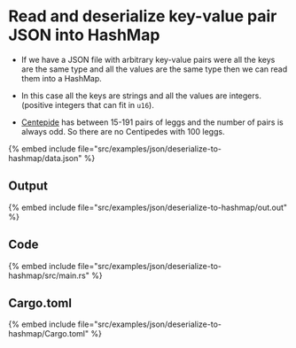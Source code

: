# Read and deserialize key-value pair JSON into HashMap

* If we have a JSON file with arbitrary key-value pairs were all the keys are the same type and all the values are the same type then we can read them into a HashMap.

* In this case all the keys are strings and all the values are integers. (positive integers that can fit in `u16`).
* [Centepide](https://en.wikipedia.org/wiki/Centipede) has between 15-191 pairs of leggs and the number of pairs is always odd. So there are no Centipedes with 100 leggs.

{% embed include file="src/examples/json/deserialize-to-hashmap/data.json" %}

## Output

{% embed include file="src/examples/json/deserialize-to-hashmap/out.out" %}

## Code

{% embed include file="src/examples/json/deserialize-to-hashmap/src/main.rs" %}

## Cargo.toml

{% embed include file="src/examples/json/deserialize-to-hashmap/Cargo.toml" %}

